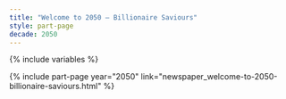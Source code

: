 ```yaml
---
title: "Welcome to 2050 – Billionaire Saviours"
style: part-page
decade: 2050
---
```


{% include variables %}

{% include part-page year="2050" link="newspaper_welcome-to-2050-billionaire-saviours.html" %}
